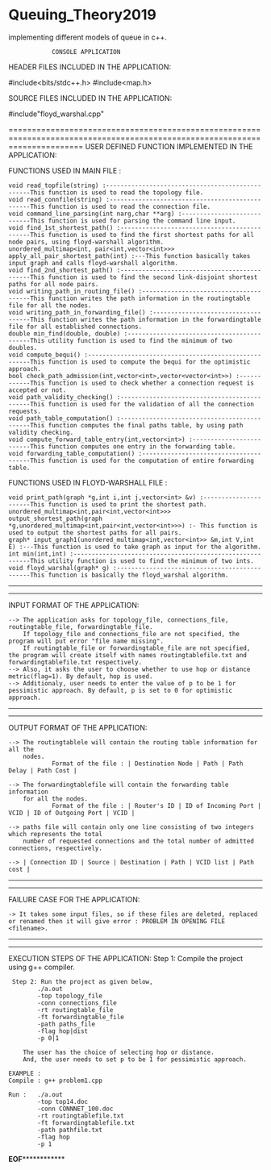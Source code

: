 # Queuing_Theory2019
implementing different models of queue in c++.


    			CONSOLE APPLICATION


HEADER FILES INCLUDED IN THE APPLICATION:

#include<bits/stdc++.h>
#include<map.h>


SOURCE FILES INCLUDED IN THE APPLICATION:

#include"floyd_warshal.cpp"


============================================================================================================================
USER DEFINED FUNCTION IMPLEMENTED IN THE APPLICATION:

FUNCTIONS USED IN MAIN FILE :

	void read_topfile(string) :-------------------------------------------------This function is used to read the topology file.
	void read_connfile(string) :------------------------------------------------This function is used to read the connection file.
	void command_line_parsing(int narg,char **arg) :----------------------------This function is used for parsing the command line input.
	void find_1st_shortest_path() :---------------------------------------------This function is used to find the first shortest paths for all node pairs, using floyd-warshall algorithm.
	unordered_multimap<int, pair<int,vector<int>>> apply_all_pair_shortest_path(int) :---This function basically takes input graph and calls floyd-warshall algorithm.
	void find_2nd_shortest_path() :---------------------------------------------This function is used to find the second link-disjoint shortest paths for all node pairs.
	void writing_path_in_routing_file() :---------------------------------------This function writes the path information in the routingtable file for all the nodes.
	void writing_path_in_forwarding_file() :------------------------------------This function writes the path information in the forwardingtable file for all established connections.
	double min_find(double, double) :-------------------------------------------This utility function is used to find the minimum of two doubles.
	void compute_bequi() :------------------------------------------------------This function is used to compute the bequi for the optimistic approach.
	bool check_path_admission(int,vector<int>,vector<vector<int>>) :------------This function is used to check whether a connection request is accepted or not.
	void path_validity_checking() :---------------------------------------------This function is used for the validation of all the connection requests.
	void path_table_computation() :---------------------------------------------This function computes the final paths table, by using path validity checking.
	void compute_forward_table_entry(int,vector<int>) :-------------------------This function computes one entry in the forwarding table.
	void forwarding_table_computation() :---------------------------------------This function is used for the computation of entire forwarding table.


FUNCTIONS USED IN FLOYD-WARSHALL FILE :

	void print_path(graph *g,int i,int j,vector<int> &v) :----------------------This function is used to print the shortest path.
	unordered_multimap<int,pair<int,vector<int>>> output_shortest_path(graph *g,unordered_multimap<int,pair<int,vector<int>>>) :- This function is used to output the shortest paths for all pairs.
	graph* input_graph1(unordered_multimap<int,vector<int>> &m,int V,int E) :---This function is used to take graph as input for the algorithm. 
	int min(int,int) :----------------------------------------------------------This utility function is used to find the minimum of two ints.
	void floyd_warshal(graph* g) :----------------------------------------------This function is basically the floyd_warshal algorithm.


----------------------------------------------------------------------------------------------------------------------------
----------------------------------------------------------------------------------------------------------------------------

INPUT FORMAT OF THE APPLICATION:

	--> The application asks for topology_file, connections_file, routingtable_file, forwardingtable_file.
		If topology_file and connections_file are not specified, the program will put error "file name missing".
		If routingtable_file or forwardingtable_file are not specified, the program will create itself with names routingtablefile.txt and forwardingtablefile.txt respectively.
	--> Also, it asks the user to choose whether to use hop or distance metric(flag=1). By default, hop is used.
	--> Additionaly, user needs to enter the value of p to be 1 for pessimistic approach. By default, p is set to 0 for optimistic approach.

----------------------------------------------------------------------------------------------------------------------------
----------------------------------------------------------------------------------------------------------------------------

OUTPUT FORMAT OF THE APPLICATION:

	--> The routingtablele will contain the routing table information for all the
		nodes.
				Format of the file : | Destination Node | Path | Path Delay | Path Cost |

	--> The forwardingtablefile will contain the forwarding table information
		for all the nodes.
				Format of the file : | Router's ID | ID of Incoming Port | VCID | ID of Outgoing Port | VCID |

	--> paths file will contain only one line consisting of two integers which represents the total 
		number of requested connections and the total number of admitted connections, respectively.

	--> | Connection ID | Source | Destination | Path | VCID list | Path cost |

----------------------------------------------------------------------------------------------------------------------------
----------------------------------------------------------------------------------------------------------------------------

FAILURE CASE FOR THE APPLICATION:

	-> It takes some input files, so if these files are deleted, replaced or renamed then it will give error : PROBLEM IN OPENING FILE <filename>.


---------------------------------------------------------------------------------------------------------------------------
---------------------------------------------------------------------------------------------------------------------------

EXECUTION STEPS OF THE APPLICATION:
	 Step 1: Compile the project using g++ compiler.

	 Step 2: Run the project as given below,
	 		./a.out
			-top topology_file
			-conn connections_file 
			-rt routingtable_file
			-ft forwardingtable_file
			-path paths_file
			-flag hop|dist
			-p 0|1

		The user has the choice of selecting hop or distance.
		And, the user needs to set p to be 1 for pessimistic approach.

	EXAMPLE :
	Compile : g++ problem1.cpp

	Run : 	./a.out
			-top top14.doc
			-conn CONNNET_100.doc
			-rt routingtablefile.txt
			-ft forwardingtablefile.txt
			-path pathfile.txt
			-flag hop
			-p 1


******************************************************************EOF******************************************************************************

